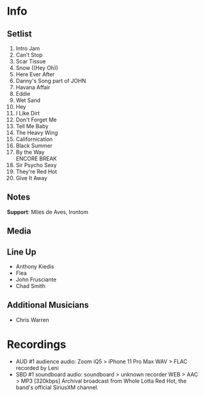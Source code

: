 # Info

## Setlist

1. Intro Jam
2. Can't Stop
3. Scar Tissue
4. Snow ((Hey Oh))
5. Here Ever After
6. Danny's Song part of JOHN
7. Havana Affair
8. Eddie
9. Wet Sand
10. Hey
11. I Like Dirt
12. Don't Forget Me
13. Tell Me Baby
14. The Heavy Wing
15. Californication
16. Black Summer
17. By the Way
<br> ENCORE BREAK
18. Sir Psycho Sexy
19. They're Red Hot
20. Give It Away

## Notes

**Support**: Miles de Aves, Irontom

## Media 

## Line Up

* Anthony Kiedis
* Flea
* John Frusciante
* Chad Smith

## Additional Musicians

* Chris Warren

# Recordings

* AUD #1 audience audio: Zoom iQ5 > iPhone 11 Pro Max WAV > FLAC recorded by Leni
* SBD #1 soundboard audio: soundboard > unknown recorder WEB > AAC > MP3 [320kbps] Archival broadcast from Whole Lotta Red Hot, the band's official SiriusXM channel.
